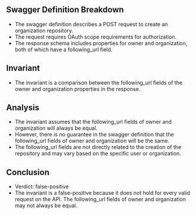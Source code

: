 ## Swagger Definition Breakdown
- The swagger definition describes a POST request to create an organization repository.
- The request requires OAuth scope requirements for authorization.
- The response schema includes properties for owner and organization, both of which have a following_url field.

## Invariant
- The invariant is a comparison between the following_url fields of the owner and organization properties in the response.

## Analysis
- The invariant assumes that the following_url fields of owner and organization will always be equal.
- However, there is no guarantee in the swagger definition that the following_url fields of owner and organization will be the same.
- The following_url fields are not directly related to the creation of the repository and may vary based on the specific user or organization.

## Conclusion
- Verdict: false-positive
- The invariant is a false-positive because it does not hold for every valid request on the API. The following_url fields of owner and organization may not always be equal.

